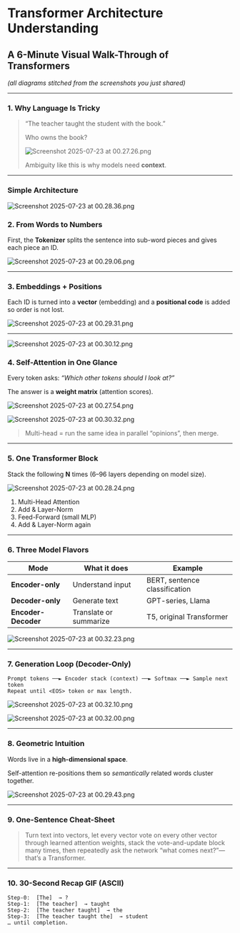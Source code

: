 # Transformer Architecture Understanding

## A 6-Minute Visual Walk-Through of Transformers

*(all diagrams stitched from the screenshots you just shared)*

---

### 1. Why Language Is Tricky

> “The teacher taught the student with the book.”
> 
> 
> Who owns the book?
> 
> ![Screenshot 2025-07-23 at 00.27.26.png](https://img.notionusercontent.com/s3/prod-files-secure%2F810a7467-b0b6-4699-a1b9-d61322144746%2Fffd76bb0-d7c6-4c21-8e56-eb2fcb99a7a9%2FScreenshot_2025-07-23_at_00.27.26.png/size/w=1350?exp=1754898109&sig=aRU3rOpYkvzsMMrEHNzah_KspkeYVrZenQpoyR__e0M&wasReauthorized=true)
> 
> Ambiguity like this is why models need **context**.
> 

---

### Simple Architecture

![Screenshot 2025-07-23 at 00.28.36.png](https://img.notionusercontent.com/s3/prod-files-secure%2F810a7467-b0b6-4699-a1b9-d61322144746%2F411aa2ab-68c3-40ab-8f1b-8029f187a7b1%2FScreenshot_2025-07-23_at_00.28.36.png/size/w=1420?exp=1754898214&sig=Iss-lC2pdHpLR3AL0-TkMJmQNtynTyoujw-tGt-UB2k&id=2381f07b-36b0-80bc-b555-f8ec3ec8f898&table=block&userId=68b2fc3d-8d28-47eb-a949-98a40ce68389)

### 2. From Words to Numbers

First, the **Tokenizer** splits the sentence into sub-word pieces and gives each piece an ID.

![Screenshot 2025-07-23 at 00.29.06.png](https://img.notionusercontent.com/s3/prod-files-secure%2F810a7467-b0b6-4699-a1b9-d61322144746%2F1321cdcb-eaba-4dc2-83c2-dfe4228f4d57%2FScreenshot_2025-07-23_at_00.29.06.png/size/w=1420?exp=1754897402&sig=VwZwjDkLqBOOLF1wf7beWj-tFOVxvQwAWkyEU7z2Ajw&wasReauthorized=true)

---

### 3. Embeddings + Positions

Each ID is turned into a **vector** (embedding) and a **positional code** is added so order is not lost.

![Screenshot 2025-07-23 at 00.29.31.png](https://img.notionusercontent.com/s3/prod-files-secure%2F810a7467-b0b6-4699-a1b9-d61322144746%2F11a4ec69-55b8-4f4b-b670-4fd425090d71%2FScreenshot_2025-07-23_at_00.29.31.png/size/w=1420?exp=1754898461&sig=QdHLM-vv6IqRge6WuVclR3ipfES0JWGvZZrSGqm9Gkc&wasReauthorized=true)

---

![Screenshot 2025-07-23 at 00.30.12.png](https://img.notionusercontent.com/s3/prod-files-secure%2F810a7467-b0b6-4699-a1b9-d61322144746%2F0ea27e78-1d8f-4690-bfa6-239197505465%2FScreenshot_2025-07-23_at_00.30.12.png/size/w=1420?exp=1754897810&sig=FLnl8Ke3_NzINcBrBvr2U1p5z9OTcKQr_hcM5GjITl0&wasReauthorized=true)

### 4. Self-Attention in One Glance

Every token asks: *“Which other tokens should I look at?”*

The answer is a **weight matrix** (attention scores).

![Screenshot 2025-07-23 at 00.27.54.png](https://img.notionusercontent.com/s3/prod-files-secure%2F810a7467-b0b6-4699-a1b9-d61322144746%2Fe4c434ae-c0a9-4c6d-bb10-aed1c4d309f6%2FScreenshot_2025-07-23_at_00.27.54.png/size/w=1420?exp=1754897622&sig=Quk_G_uCsdSuzRwB5N08jSvXcUsFjXVnzfoCNjzHqX8&wasReauthorized=true)

![Screenshot 2025-07-23 at 00.30.32.png](https://img.notionusercontent.com/s3/prod-files-secure%2F810a7467-b0b6-4699-a1b9-d61322144746%2F570fdaad-9efd-4199-8071-3a96923adc95%2FScreenshot_2025-07-23_at_00.30.32.png/size/w=1420?exp=1754897695&sig=c3kFLvbCeuqd2bBHruJ-tFPKj62sroGxqP-7kpruSRw&wasReauthorized=true)

> Multi-head = run the same idea in parallel “opinions”, then merge.
> 

---

### 5. One Transformer Block

Stack the following **N** times (6–96 layers depending on model size).

![Screenshot 2025-07-23 at 00.28.24.png](https://img.notionusercontent.com/s3/prod-files-secure%2F810a7467-b0b6-4699-a1b9-d61322144746%2Fa61ac58e-ca11-4832-906a-557b1fb80ef9%2FScreenshot_2025-07-23_at_00.28.24.png/size/w=1420?exp=1754897697&sig=jIsiYDhNmRWWcwa7Lc7kuVlTsSYSlBy9TMeQ0az07qQ&wasReauthorized=true)

1. Multi-Head Attention
2. Add & Layer-Norm
3. Feed-Forward (small MLP)
4. Add & Layer-Norm again

---

### 6. Three Model Flavors

| Mode | What it does | Example |
| --- | --- | --- |
| **Encoder-only** | Understand input | BERT, sentence classification |
| **Decoder-only** | Generate text | GPT-series, Llama |
| **Encoder-Decoder** | Translate or summarize | T5, original Transformer |

![Screenshot 2025-07-23 at 00.32.23.png](https://img.notionusercontent.com/s3/prod-files-secure%2F810a7467-b0b6-4699-a1b9-d61322144746%2Fb1f1b355-62af-4d8a-b745-f95fb6c9219b%2FScreenshot_2025-07-23_at_00.32.23.png/size/w=1420?exp=1754897699&sig=1wvZBVLx1aMkKQeM7sFH4G4pvKduAJHsUxIsNPlG8-4&wasReauthorized=true)

---

### 7. Generation Loop (Decoder-Only)

```
Prompt tokens ──► Encoder stack (context) ──► Softmax ──► Sample next token
Repeat until <EOS> token or max length.

```

![Screenshot 2025-07-23 at 00.32.10.png](https://img.notionusercontent.com/s3/prod-files-secure%2F810a7467-b0b6-4699-a1b9-d61322144746%2Fc743666a-f53d-4308-b739-bbb1f1a76d3b%2FScreenshot_2025-07-23_at_00.32.10.png/size/w=1420?exp=1754897701&sig=-p3fagOp_KQ2ZQlF2eynbCg-N2D4MiztnlpeXaIBS2A&wasReauthorized=true)

![Screenshot 2025-07-23 at 00.32.00.png](https://img.notionusercontent.com/s3/prod-files-secure%2F810a7467-b0b6-4699-a1b9-d61322144746%2F937fe570-c2ec-478f-8d40-360ece894a92%2FScreenshot_2025-07-23_at_00.32.00.png/size/w=1420?exp=1754897703&sig=Hw6KmqqmuIJZ-vt5B-axiA7CjFFij2B5IZ5VYwrmH8E&wasReauthorized=true)

---

### 8. Geometric Intuition

Words live in a **high-dimensional space**.

Self-attention re-positions them so *semantically* related words cluster together.

![Screenshot 2025-07-23 at 00.29.43.png](https://img.notionusercontent.com/s3/prod-files-secure%2F810a7467-b0b6-4699-a1b9-d61322144746%2F8efc6fb9-9007-42b2-ab2a-fcb2f5419959%2FScreenshot_2025-07-23_at_00.29.43.png/size/w=1420?exp=1754897705&sig=z9ql2fJl-sUa9Q32dVyKsOL2evtqnzS9Hd2So0JErcY&wasReauthorized=true)

---

### 9. One-Sentence Cheat-Sheet

> Turn text into vectors, let every vector vote on every other vector through learned attention weights, stack the vote-and-update block many times, then repeatedly ask the network “what comes next?”—that’s a Transformer.
> 

---

### 10. 30-Second Recap GIF (ASCII)

```
Step-0:  [The]  → ?
Step-1:  [The teacher]  → taught
Step-2:  [The teacher taught]  → the
Step-3:  [The teacher taught the]  → student
… until completion.

```